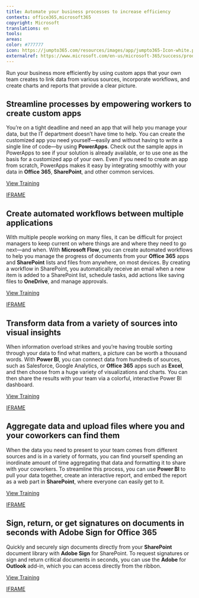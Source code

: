 ```yaml
---
title: Automate your business processes to increase efficiency
contexts: office365,microsoft365
copyright: Microsoft
translations: en
tools: 
areas: 
color: #777777
icon: https://jumpto365.com/resources/images/app/jumpto365-Icon-white.png
externalref: https://www.microsoft.com/en-us/microsoft-365/success/productivitylibrary/automate-your-business-processes-to-increase-efficiency
---
```

Run your business more efficiently by using custom apps that your own team creates to link data from various sources, incorporate workflows, and create charts and reports that provide a clear picture.


## Streamline processes by empowering workers to create custom apps

You’re on a tight deadline and need an app that will help you manage your data, but the IT department doesn’t have time to help. You can create the customized app you need yourself—easily and without having to write a single line of code—by using **PowerApps**. Check out the sample apps in PowerApps to see if your solution is already available, or to use one as the basis for a customized app of your own. Even if you need to create an app from scratch, PowerApps makes it easy by integrating smoothly with your data in **Office 365**, **SharePoint**, and other common services.

[View Training](https://powerapps.microsoft.com/guided-learning/learning-introducing-powerapps)

[IFRAME](https://www.microsoft.com/en-us/videoplayer/embed/RE1UzSh)

## Create automated workflows between multiple applications

With multiple people working on many files, it can be difficult for project managers to keep current on where things are and where they need to go next—and when. With **Microsoft Flow**, you can create automated workflows to help you manage the progress of documents from your **Office 365** apps and **SharePoint** lists and files from anywhere, on most devices. By creating a workflow in SharePoint, you automatically receive an email when a new item is added to a SharePoint list, schedule tasks, add actions like saving files to **OneDrive**, and manage approvals.

[View Training](https://support.office.com/article/Add-a-flow-to-a-list-in-SharePoint-Online-a9c3e03b-0654-46af-a254-20252e580d01)

[IFRAME](https://www.microsoft.com/en-us/videoplayer/embed/RE1UeUC)

## Transform data from a variety of sources into visual insights

When information overload strikes and you’re having trouble sorting through your data to find what matters, a picture can be worth a thousand words. With **Power BI**, you can connect data from hundreds of sources, such as Salesforce, Google Analytics, or **Office 365** apps such as **Excel**, and then choose from a huge variety of visualizations and charts. You can then share the results with your team via a colorful, interactive Power BI dashboard.

[View Training](https://powerbi.microsoft.com/guided-learning)

[IFRAME](https://www.microsoft.com/en-us/videoplayer/embed/RE1UCqO)

## Aggregate data and upload files where you and your coworkers can find them

When the data you need to present to your team comes from different sources and is in a variety of formats, you can find yourself spending an inordinate amount of time aggregating that data and formatting it to share with your coworkers. To streamline this process, you can use **Power BI** to pull your data together, create an interactive report, and embed the report as a web part in **SharePoint**, where everyone can easily get to it.

[View Training](https://powerbi.microsoft.com/documentation/powerbi-service-embed-report-spo)

[IFRAME](https://www.microsoft.com/en-us/videoplayer/embed/RE1UCma)

## Sign, return, or get signatures on documents in seconds with Adobe Sign for Office 365

Quickly and securely sign documents directly from your **SharePoint** document library with **Adobe Sign** for SharePoint. To request signatures or sign and return critical documents in seconds, you can use the **Adobe** for **Outlook** add-in, which you can access directly from the ribbon.

[View Training](https://news.microsoft.com/?p=371274)

[IFRAME](https://www.microsoft.com/en-us/videoplayer/embed/RE1UPs7)

